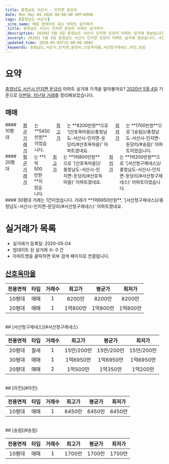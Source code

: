 ```yaml
---
title: 충청남도 서산시 - 인지면 둔당리
date: Mon May 04 2020 00:00:00 GMT+0900
tags: [충청남도-서산시]
_site_name: 매일 업데이트 되는 아파트 실거래가
_title: 충청남도 서산시 인지면 둔당리 아파트 실거래가
_description: 2020년 5월 4일 충청남도 서산시 인지면 둔당리 아파트 실거래 정보입니다. 4건 아파트 정보가 있습니다.
_excerpt: 2020년 5월 4일 충청남도 서산시 인지면 둔당리 아파트 실거래 정보입니다. 4건 아파트 정보가 있습니다.
_updated_time: 2020-05-03T15:00:00.000Z
_keywords: 충청남도,서산시,인지면,둔당리,산호옥마을,서산청구제네스,아진,송림
---
```





# 요약
<ins>충청남도 서산시 인지면 둔당리</ins> 아파트 실거래 가격을 알아볼까요? <ins>2020년 5월 4일</ins> 기준으로 <ins>이번달, 지난달 거래</ins>를 정리해보았습니다.

## 매매
<div class="container">
<div class="six columns" markdown="1">
#### 10평대
<ins>평균 거래가</ins>는 **5450만원**이었습니다. <ins>최고가</ins>는 **8200만원**으로 '[산호옥마을](/충청남도-서산시-인지면-둔당리/#산호옥마을)' 아파트였네요. <ins>최저가</ins>는 **1700만원**으로 '[송림](/충청남도-서산시-인지면-둔당리/#송림)' 아파트이었습니다.
</div>
<div class="six columns" markdown="1">
#### 20평대
<ins>평균 거래가</ins>는 **1억500만원**이었습니다. <ins>최고가</ins>는 **1억800만원**으로 '[산호옥마을](/충청남도-서산시-인지면-둔당리/#산호옥마을)' 아파트였네요. <ins>최저가</ins>는 **1억200만원**으로 '[서산청구제네스](/충청남도-서산시-인지면-둔당리/#서산청구제네스)' 아파트이었습니다.
</div>
</div>
<div class="container">
<div class="twelve columns" markdown="1">
#### 30평대
거래는 1건이었습니다. 거래가 **1억6950만원**, '[서산청구제네스](/충청남도-서산시-인지면-둔당리/#서산청구제네스)' 아파트였네요.
</div>
</div>



# 실거래가 목록
- 실거래가 등록일: 2020-05-04
- 업데이트 된 실거래 수: 0 건
- 아파트명을 클릭하면 외부 검색 페이지로 연결됩니다.

## [산호옥마을](#산호옥마을)

|전용면적|타입|거래수|최고가|평균가|최저가|
|:---:|:---:|:---:|:---:|:---:|:---:|
|10평대|<span class="deal-type-1">매매</span>|1|8200만|8200만|8200만|
|20평대|<span class="deal-type-1">매매</span>|1|1억800만|1억800만|1억800만|

<br/>
## [서산청구제네스](#서산청구제네스)

|전용면적|타입|거래수|최고가|평균가|최저가|
|:---:|:---:|:---:|:---:|:---:|:---:|
|20평대|<span class="deal-type-3">월세</span>|1|15만/200만|15만/200만|15만/200만|
|30평대|<span class="deal-type-1">매매</span>|1|1억6950만|1억6950만|1억6950만|
|20평대|<span class="deal-type-1">매매</span>|2|1억500만|1억350만|1억200만|

<br/>
## [아진](#아진)

|전용면적|타입|거래수|최고가|평균가|최저가|
|:---:|:---:|:---:|:---:|:---:|:---:|
|10평대|<span class="deal-type-1">매매</span>|1|6450만|6450만|6450만|

<br/>
## [송림](#송림)

|전용면적|타입|거래수|최고가|평균가|최저가|
|:---:|:---:|:---:|:---:|:---:|:---:|
|10평대|<span class="deal-type-1">매매</span>|1|1700만|1700만|1700만|

<br/>



